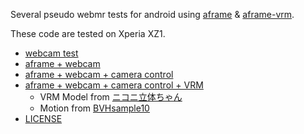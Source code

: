 Several pseudo webmr tests for android using [aframe](https://aframe.io/) & [aframe-vrm](https://github.com/binzume/aframe-vrm).

These code are tested on Xperia XZ1. 




- [webcam test](https://chastity1234.github.io/mrtest/cam00.html)
- [aframe + webcam](https://chastity1234.github.io/mrtest/cam01.html)
- [aframe + webcam + camera control](https://chastity1234.github.io/mrtest/cam02.html)
- [aframe + webcam + camera control + VRM](https://chastity1234.github.io/mrtest/cam03.html)
  - VRM Model from [ニコニ立体ちゃん](https://3d.nicovideo.jp/alicia/)
  - Motion from [BVHsample10](http://www.drf.co.jp/liveanimation/library/la_bvh_sample.html)
- [LICENSE](./LICENSE)
